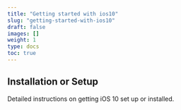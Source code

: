 ```yaml
---
title: "Getting started with ios10"
slug: "getting-started-with-ios10"
draft: false
images: []
weight: 1
type: docs
toc: true
---
```


## Installation or Setup
Detailed instructions on getting iOS 10 set up or installed.


